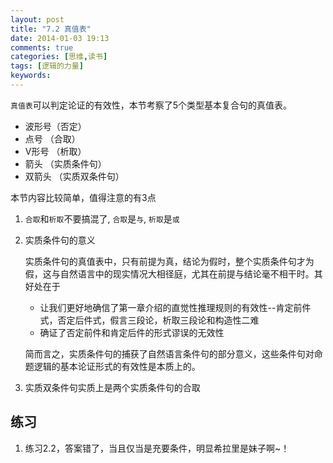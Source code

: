 ```yaml
---
layout: post
title: "7.2 真值表"
date: 2014-01-03 19:13
comments: true
categories: [思维,读书]
tags: [逻辑的力量]
keywords:
---
```


`真值表`可以判定论证的有效性，本节考察了5个类型基本复合句的真值表。

* 波形号（否定）
* 点号 （合取）
* V形号 （析取）
* 箭头 （实质条件句）
* 双箭头 （实质双条件句）

本节内容比较简单，值得注意的有3点

1. `合取`和`析取`不要搞混了, `合取`是`与`, `析取`是`或`
2. 实质条件句的意义

    实质条件句的真值表中，只有前提为真，结论为假时，整个实质条件句才为假，这与自然语言中的现实情况大相径庭，尤其在前提与结论毫不相干时。其好处在于

      * 让我们更好地确信了第一章介绍的直觉性推理规则的有效性--肯定前件式，否定后件式，假言三段论，析取三段论和构造性二难
      * 确证了否定前件和肯定后件的形式谬误的无效性

    简而言之，实质条件句的捕获了自然语言条件句的部分意义，这些条件句对命题逻辑的基本论证形式的有效性是本质上的。

3. 实质双条件句实质上是两个实质条件句的合取


## 练习
1. 练习2.2，答案错了，当且仅当是充要条件，明显希拉里是妹子啊~！
